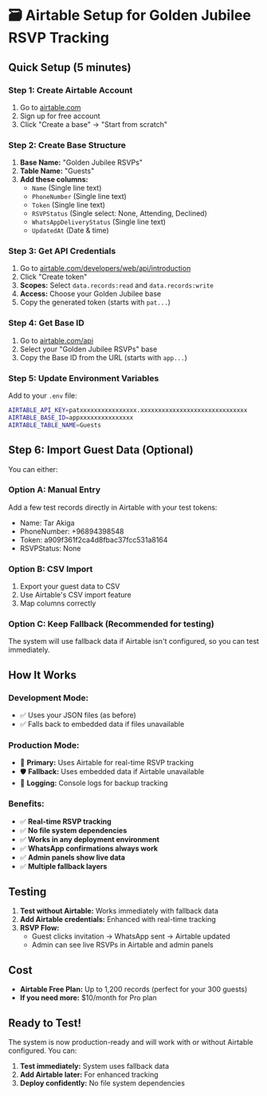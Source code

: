 # 🗃️ Airtable Setup for Golden Jubilee RSVP Tracking

## Quick Setup (5 minutes)

### Step 1: Create Airtable Account
1. Go to [airtable.com](https://airtable.com)
2. Sign up for free account
3. Click "Create a base" → "Start from scratch"

### Step 2: Create Base Structure
1. **Base Name:** "Golden Jubilee RSVPs"
2. **Table Name:** "Guests" 
3. **Add these columns:**
   - `Name` (Single line text)
   - `PhoneNumber` (Single line text)
   - `Token` (Single line text)
   - `RSVPStatus` (Single select: None, Attending, Declined)
   - `WhatsAppDeliveryStatus` (Single line text)
   - `UpdatedAt` (Date & time)

### Step 3: Get API Credentials
1. Go to [airtable.com/developers/web/api/introduction](https://airtable.com/developers/web/api/introduction)
2. Click "Create token"
3. **Scopes:** Select `data.records:read` and `data.records:write`
4. **Access:** Choose your Golden Jubilee base
5. Copy the generated token (starts with `pat...`)

### Step 4: Get Base ID
1. Go to [airtable.com/api](https://airtable.com/api)
2. Select your "Golden Jubilee RSVPs" base
3. Copy the Base ID from the URL (starts with `app...`)

### Step 5: Update Environment Variables
Add to your `.env` file:
```bash
AIRTABLE_API_KEY=patxxxxxxxxxxxxxxxx.xxxxxxxxxxxxxxxxxxxxxxxxxxxxxx
AIRTABLE_BASE_ID=appxxxxxxxxxxxxxxx
AIRTABLE_TABLE_NAME=Guests
```

## Step 6: Import Guest Data (Optional)

You can either:

### Option A: Manual Entry
Add a few test records directly in Airtable with your test tokens:
- Name: Tar Akiga
- PhoneNumber: +96894398548  
- Token: a909f361f2ca4d8fbac37fcc531a8164
- RSVPStatus: None

### Option B: CSV Import
1. Export your guest data to CSV
2. Use Airtable's CSV import feature
3. Map columns correctly

### Option C: Keep Fallback (Recommended for testing)
The system will use fallback data if Airtable isn't configured, so you can test immediately.

## How It Works

### Development Mode:
- ✅ Uses your JSON files (as before)
- ✅ Falls back to embedded data if files unavailable

### Production Mode:
- 🎯 **Primary:** Uses Airtable for real-time RSVP tracking
- 🛡️ **Fallback:** Uses embedded data if Airtable unavailable
- 📝 **Logging:** Console logs for backup tracking

### Benefits:
- ✅ **Real-time RSVP tracking**
- ✅ **No file system dependencies** 
- ✅ **Works in any deployment environment**
- ✅ **WhatsApp confirmations always work**
- ✅ **Admin panels show live data**
- ✅ **Multiple fallback layers**

## Testing

1. **Test without Airtable:** Works immediately with fallback data
2. **Add Airtable credentials:** Enhanced with real-time tracking
3. **RSVP Flow:** 
   - Guest clicks invitation → WhatsApp sent → Airtable updated
   - Admin can see live RSVPs in Airtable and admin panels

## Cost
- **Airtable Free Plan:** Up to 1,200 records (perfect for your 300 guests)
- **If you need more:** $10/month for Pro plan

## Ready to Test!

The system is now production-ready and will work with or without Airtable configured. You can:

1. **Test immediately:** System uses fallback data
2. **Add Airtable later:** For enhanced tracking
3. **Deploy confidently:** No file system dependencies